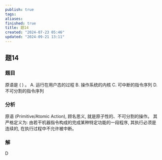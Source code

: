```yaml
---
publish: true
tags: 
aliases: 
finished: true
title: 题14
created: "2024-07-23 05:46"
updated: "2024-09-21 13:11"
---
```

## 题14
### 题目
原语是 ( ) 。
A. 运行在用户态的过程 
B. 操作系统的内核
C. 可中断的指令序列 
D. 不可分割的指令序列
### 分析
原语 (Primitive/Atomic Action), 顾名思义, 就是原子性的、不可分割的操作。
其严格定义为: 由若干机器指令构成的完成某种特定功能的一段程序, 其执行必须是连续的, 在执行过程中不允许被中断。
### 解
D
